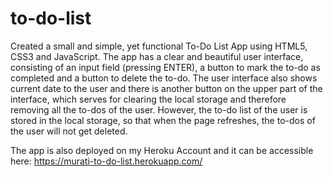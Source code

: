 # to-do-list

Created a small and simple, yet functional To-Do List App using HTML5, CSS3 and JavaScript. 
The app has a clear and beautiful user interface, consisting of an input field (pressing ENTER), a button to mark the to-do as completed and a button to delete the to-do. 
The user interface also shows current date to the user and there is another button on the upper part of the interface, which serves for clearing the local storage and therefore removing all the to-dos of the user. 
However, the to-do list of the user is stored in the local storage, so that when the page refreshes, the to-dos of the user will not get deleted.

The app is also deployed on my Heroku Account and it can be accessible here: https://murati-to-do-list.herokuapp.com/

